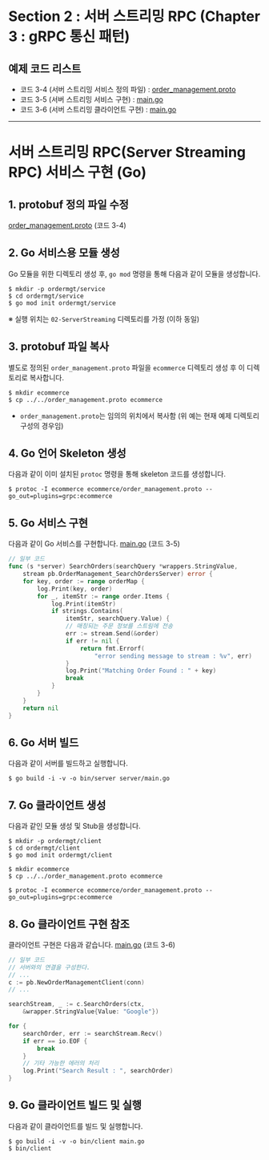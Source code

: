 # Section 2 : 서버 스트리밍 RPC (Chapter 3 : gRPC 통신 패턴)

## 예제 코드 리스트
- 코드 3-4 (서버 스트리밍 서비스 정의 파일) : [order_management.proto](order_management.proto)
- 코드 3-5 (서버 스트리밍 서비스 구현) : [main.go](ordermgt/service/server/main.go)
- 코드 3-6 (서버 스트리밍 클라이언트 구현) : [main.go](ordermgt/client/main.go)


---
# 서버 스트리밍 RPC(Server Streaming RPC) 서비스 구현 (Go)

## 1. protobuf 정의 파일 수정
[order_management.proto](order_management.proto) (코드 3-4)

## 2. Go 서비스용 모듈 생성
Go 모듈을 위한 디렉토리 생성 후, `go mod` 명령을 통해 다음과 같이 모듈을 생성합니다.
```shell
$ mkdir -p ordermgt/service
$ cd ordermgt/service
$ go mod init ordermgt/service
```
※ 실행 위치는 `02-ServerStreaming` 디렉토리를 가정 (이하 동일)

## 3. protobuf 파일 복사
별도로 정의된 `order_management.proto` 파일을 `ecommerce` 디렉토리 생성 후 이 디렉토리로 복사합니다.
```shell
$ mkdir ecommerce
$ cp ../../order_management.proto ecommerce
```
- `order_management.proto`는 임의의 위치에서 복사함 (위 예는 현재 예제 디렉토리 구성의 경우임)

## 4. Go 언어 Skeleton 생성 
다음과 같이 이미 설치된 `protoc` 명령을 통해 skeleton 코드를 생성합니다.
```shell
$ protoc -I ecommerce ecommerce/order_management.proto --go_out=plugins=grpc:ecommerce 
```

## 5. Go 서비스 구현
다음과 같이 Go 서비스를 구현합니다.
[main.go](ordermgt/service/server/main.go) (코드 3-5)
```go
// 일부 코드
func (s *server) SearchOrders(searchQuery *wrappers.StringValue,
	stream pb.OrderManagement_SearchOrdersServer) error {
	for key, order := range orderMap {
		log.Print(key, order)
		for _, itemStr := range order.Items {
			log.Print(itemStr)
			if strings.Contains(
				itemStr, searchQuery.Value) {
				// 매칭되는 주문 정보를 스트림에 전송
				err := stream.Send(&order)
				if err != nil {
					return fmt.Errorf(
						"error sending message to stream : %v", err)
				}
				log.Print("Matching Order Found : " + key)
				break
			}
		}
	}
	return nil
}
```

## 6. Go 서버 빌드
다음과 같이 서버를 빌드하고 실행합니다.
```shell
$ go build -i -v -o bin/server server/main.go
```

## 7. Go 클라이언트 생성
다음과 같인 모듈 생성 및 Stub을 생성합니다.
```shell
$ mkdir -p ordermgt/client
$ cd ordermgt/client
$ go mod init ordermgt/client

$ mkdir ecommerce
$ cp ../../order_management.proto ecommerce

$ protoc -I ecommerce ecommerce/order_management.proto --go_out=plugins=grpc:ecommerce 
```

## 8. Go 클라이언트 구현 참조
클라이언트 구현은 다음과 같습니다.
[main.go](ordermgt/client/main.go) (코드 3-6)
```go
// 일부 코드
// 서버와의 연결을 구성한다.
// ...
c := pb.NewOrderManagementClient(conn)
// ...

searchStream, _ := c.SearchOrders(ctx,
	&wrapper.StringValue{Value: "Google"})

for {
	searchOrder, err := searchStream.Recv()
	if err == io.EOF {
		break
	}
	// 기타 가능한 에러의 처리
	log.Print("Search Result : ", searchOrder)
}
```

## 9. Go 클라이언트 빌드 및 실행
다음과 같이 클라이언트를 빌드 및 실행합니다.
```shell
$ go build -i -v -o bin/client main.go
$ bin/client
```
